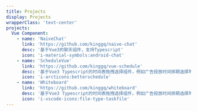 ```yaml
---
title: Projects
display: Projects
wrapperClass: 'text-center'
projects:
  Vue Component:
    - name: 'NaiveChat'
      link: 'https://github.com/kinggq/naive-chat'
      desc: '基于Vue3的聊天组件，支持Typescript'
      icon: 'i-material-symbols:android-chat'
    - name: 'ScheduleVue'
      link: 'https://github.com/kinggq/vue-schedule'
      desc: '基于Vue3 Typescript的时间表拖拽选择组件，例如广告投放时间排期选择等。'
      icon: 'i-arcticons:betterschedule'
    - name: 'Whiteboard'
      link: 'https://github.com/kinggq/whiteboard'
      desc: '基于Vue3 Typescript的时间表拖拽选择组件，例如广告投放时间排期选择等。'
      icon: 'i-vscode-icons:file-type-taskfile'
---
```


<!-- @layout-full-width -->

<ListProjects :projects="frontmatter.projects" />
